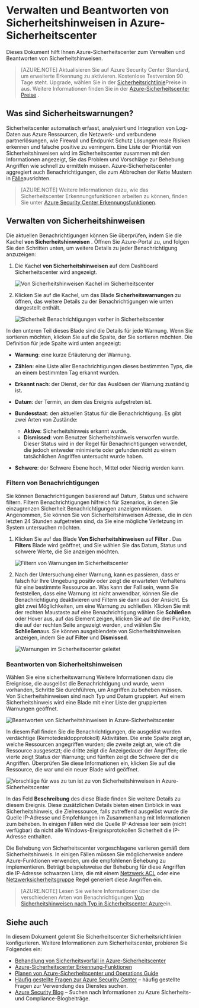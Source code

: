 <properties
   pageTitle="Verwalten und Beantworten von Sicherheitshinweisen im Sicherheitscenter Azure | Microsoft Azure"
   description="Dieses Dokument hilft Ihnen, Azure-Sicherheitscenter Funktionen zum Verwalten und Beantworten von Sicherheitshinweisen verwenden."
   services="security-center"
   documentationCenter="na"
   authors="YuriDio"
   manager="swadhwa"
   editor=""/>

<tags
   ms.service="security-center"
   ms.topic="hero-article"
   ms.devlang="na"
   ms.tgt_pltfrm="na"
   ms.workload="na"
   ms.date="10/17/2016"
   ms.author="yurid"/>

# <a name="managing-and-responding-to-security-alerts-in-azure-security-center"></a>Verwalten und Beantworten von Sicherheitshinweisen in Azure-Sicherheitscenter
Dieses Dokument hilft Ihnen Azure-Sicherheitscenter zum Verwalten und Beantworten von Sicherheitshinweisen.

> [AZURE.NOTE] Aktualisieren Sie auf Azure Security Center Standard, um erweiterte Erkennung zu aktivieren. Kostenlose Testversion 90 Tage steht. Upgrade, wählen Sie in der [Sicherheitsrichtlinie](security-center-policies.md)Preise in aus. Weitere Informationen finden Sie in der [Azure-Sicherheitscenter Preise](security-center-pricing.md) .


## <a name="what-are-security-alerts"></a>Was sind Sicherheitswarnungen?
Sicherheitscenter automatisch erfasst, analysiert und Integration von Log-Daten aus Azure Ressourcen, die Netzwerk- und verbundene partnerlösungen, wie Firewall und Endpunkt Schutz Lösungen reale Risiken erkennen und falsche positive zu verringern. Eine Liste der Priorität von Sicherheitshinweisen wird im Sicherheitscenter zusammen mit den Informationen angezeigt, Sie das Problem und Vorschläge zur Behebung Angriffen wie schnell zu ermitteln müssen. Azure-Sicherheitscenter aggregiert auch Benachrichtigungen, die zum Abbrechen der Kette Mustern in [Fälle](security-center-incident.md)ausrichten. 

> [AZURE.NOTE] Weitere Informationen dazu, wie das Sicherheitscenter Erkennungsfunktionen arbeiten zu können, finden Sie unter [Azure Security Center Erkennungsfunktionen](security-center-detection-capabilities.md).


## <a name="managing-security-alerts"></a>Verwalten von Sicherheitshinweisen

Die aktuellen Benachrichtigungen können Sie überprüfen, indem Sie die Kachel **von Sicherheitshinweisen** . Öffnen Sie Azure-Portal zu, und folgen Sie den Schritten unten, um weitere Details zu jeder Benachrichtigung anzuzeigen:

1. Die Kachel **von Sicherheitshinweisen** auf dem Dashboard Sicherheitscenter wird angezeigt.

    ![Von Sicherheitshinweisen Kachel im Sicherheitscenter](./media/security-center-managing-and-responding-alerts/security-center-managing-and-responding-alerts-fig1-ga.png)

2.  Klicken Sie auf die Kachel, um das Blade **Sicherheitswarnungen** zu öffnen, das weitere Details zu der Benachrichtigungen wie unten dargestellt enthält.

    ![Sicherheit Benachrichtigungen vorher in Sicherheitscenter](./media/security-center-managing-and-responding-alerts/security-center-managing-and-responding-alerts-fig2-ga.png)

In den unteren Teil dieses Blade sind die Details für jede Warnung. Wenn Sie sortieren möchten, klicken Sie auf die Spalte, der Sie sortieren möchten. Die Definition für jede Spalte wird unten angezeigt:

- **Warnung**: eine kurze Erläuterung der Warnung.
- **Zählen**: eine Liste aller Benachrichtigungen dieses bestimmten Typs, die an einem bestimmten Tag erkannt wurden.
- **Erkannt nach**: der Dienst, der für das Auslösen der Warnung zuständig ist.
- **Datum**: der Termin, an dem das Ereignis aufgetreten ist.
- **Bundesstaat**: den aktuellen Status für die Benachrichtigung. Es gibt zwei Arten von Zustände:
    - **Aktive**: Sicherheitshinweis erkannt wurde.
    - **Dismissed**: vom Benutzer Sicherheitshinweis verworfen wurde. Dieser Status wird in der Regel für Benachrichtigungen verwendet, die jedoch entweder minimierte oder gefunden nicht zu einem tatsächlichen Angriffen untersucht wurde haben.

- **Schwere**: der Schwere Ebene hoch, Mittel oder Niedrig werden kann.

### <a name="filtering-alerts"></a>Filtern von Benachrichtigungen

Sie können Benachrichtigungen basierend auf Datum, Status und schwere filtern. Filtern Benachrichtigungen hilfreich für Szenarios, in denen Sie einzugrenzen Sicherheit Benachrichtigungen anzeigen müssen. Angenommen, Sie können Sie von Sicherheitshinweisen Adresse, die in den letzten 24 Stunden aufgetreten sind, da Sie eine mögliche Verletzung im System untersuchen möchten.

1. Klicken Sie auf das Blade **Von Sicherheitshinweisen** auf **Filter** . Das **Filters** Blade wird geöffnet, und Sie wählen Sie das Datum, Status und schwere Werte, die Sie anzeigen möchten.

    ![Filtern von Warnungen im Sicherheitscenter](./media/security-center-managing-and-responding-alerts/security-center-managing-and-responding-alerts-fig3-ga.png)

2.  Nach der Untersuchung einer Warnung, kann es passieren, dass er falsch für Ihre Umgebung positiv oder zeigt die erwarteten Verhaltens für eine bestimmte Ressource an. Was kann der Fall sein, wenn Sie feststellen, dass eine Warnung ist nicht anwendbar, können Sie die Benachrichtigung deaktivieren und Filtern sie dann aus der Ansicht. Es gibt zwei Möglichkeiten, um eine Warnung zu schließen. Klicken Sie mit der rechten Maustaste auf eine Benachrichtigung wählen Sie **Schließen** oder Hover aus, auf das Element zeigen, klicken Sie auf die drei Punkte, die auf der rechten Seite angezeigt werden, und wählen Sie **Schließen**aus. Sie können ausgeblendete von Sicherheitshinweisen anzeigen, indem Sie auf **Filter** und **Dismissed**.

    ![Warnungen im Sicherheitscenter geleitet](./media/security-center-managing-and-responding-alerts/security-center-managing-and-responding-alerts-fig4-ga.png)

### <a name="respond-to-security-alerts"></a>Beantworten von Sicherheitshinweisen

Wählen Sie eine sicherheitswarnung Weitere Informationen dazu die Ereignisse, die ausgelöst die Benachrichtigung und wurde, wenn vorhanden, Schritte Sie durchführen, um Angriffen zu beheben müssen. Von Sicherheitshinweisen sind nach Typ und Datum gruppiert. Auf einem Sicherheitshinweis wird eine Blade mit einer Liste der gruppierten Warnungen geöffnet.

![Beantworten von Sicherheitshinweisen in Azure-Sicherheitscenter](./media/security-center-managing-and-responding-alerts/security-center-managing-and-responding-alerts-fig5-ga.png)

In diesem Fall finden Sie die Benachrichtigungen, die ausgelöst wurden verdächtige (Remotedesktopprotokoll) Aktivitäten. Die erste Spalte zeigt an, welche Ressourcen angegriffen wurden; die zweite zeigt an, wie oft die Ressource ausgesetzt; die dritte zeigt die Anzeigedauer der Angriffen; die vierte zeigt Status der Warnung; und fünften zeigt die Schwere der die Angriffen. Überprüfen Sie diese Informationen ein, klicken Sie auf die Ressource, die war und ein neuer Blade wird geöffnet.

![Vorschläge für was zu tun ist zu von Sicherheitshinweisen in Azure-Sicherheitscenter](./media/security-center-managing-and-responding-alerts/security-center-managing-and-responding-alerts-fig6-ga.png)

In das Feld **Beschreibung** des diese Blade finden Sie weitere Details zu diesem Ereignis. Diese zusätzlichen Details bieten einen Einblick in was Sicherheitshinweis, die Zielressource, falls zutreffend ausgelöst wurde die Quelle IP-Adresse und Empfehlungen im Zusammenhang mit Informationen zum beheben.  In einigen Fällen wird die Quelle IP-Adresse leer sein (nicht verfügbar) da nicht alle Windows-Ereignisprotokollen Sicherheit die IP-Adresse enthalten.

Die Behebung von Sicherheitscenter vorgeschlagene variieren gemäß dem Sicherheitshinweis. In einigen Fällen müssen Sie möglicherweise andere Azure-Funktionen verwenden, um die empfohlenen Behebung zu implementieren. Beträgt beispielsweise der Behebung für diese Angriffen die IP-Adresse schwarzen Liste, die mit einem [Netzwerk ACL](../virtual-network/virtual-networks-acl.md) oder eine [Netzwerksicherheitsgruppe](../virtual-network/virtual-networks-nsg.md) Regel generiert diese Angriffen ein.

> [AZURE.NOTE] Lesen Sie weitere Informationen über die verschiedenen Arten von Benachrichtigungen [Von Sicherheitshinweisen nach Typ in Sicherheitscenter Azure](security-center-alerts-type.md)ein.

## <a name="see-also"></a>Siehe auch

In diesem Dokument gelernt Sie Sicherheitscenter Sicherheitsrichtlinien konfigurieren. Weitere Informationen zum Sicherheitscenter, probieren Sie Folgendes ein:

- [Behandlung von Sicherheitsvorfall in Azure-Sicherheitscenter](security-center-incident.md)
- [Azure-Sicherheitscenter Erkennung-Funktionen](security-center-detection-capabilities.md)
- [Planen von Azure-Sicherheitscenter und Operations Guide](security-center-planning-and-operations-guide.md)
- [Häufig gestellte Fragen zur Azure Security Center](security-center-faq.md) – häufig gestellte Fragen zur Verwendung des Dienstes suchen.
- [Azure Security Blog](http://blogs.msdn.com/b/azuresecurity/) – Suchen nach Informationen zu Azure Sicherheits- und Compliance-Blogbeiträge.
